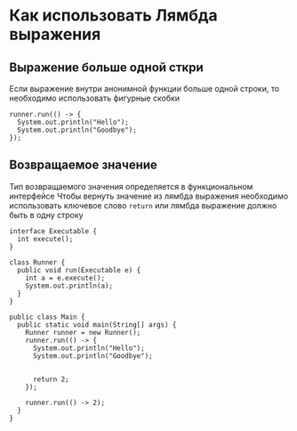 # Как использовать Лямбда выражения

## Выражение больше одной сткри

Если выражение внутри анонимной функции больше одной строки, то необходимо использовать фигурные скобки

```
runner.run(() -> {
  System.out.println("Hello");
  System.out.println("Goodbye");
});
```

## Возвращаемое значение

Тип возвращаемого значения определяется в функциональном интерфейсе
Чтобы вернуть значение из лямбда выражения необходимо использовать ключевое слово `return` или лямбда выражение должно быть в одну строку

```
interface Executable {
  int execute();
}

class Runner {
  public void run(Executable e) {
    int a = e.execute();
    System.out.println(a);
  }
}

public class Main {
  public static void main(String[] args) {
    Runner runner = new Runner();
    runner.run(() -> {
      System.out.println("Hello");
      System.out.println("Goodbye");


      return 2;
    });
    
    runner.run(() -> 2);
  }
}
```